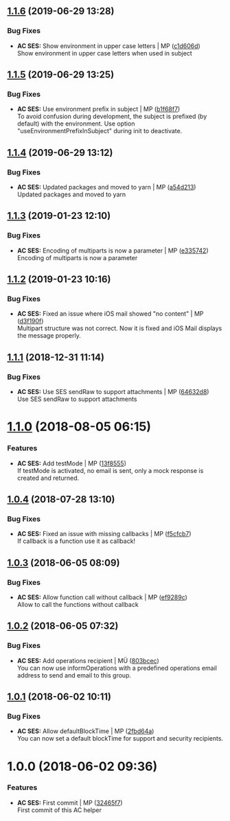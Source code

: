 <a name="1.1.6"></a>
## [1.1.6](https://github.com/mmpro/ac-ses/compare/v1.1.5...v1.1.6) (2019-06-29 13:28)


### Bug Fixes

* **AC SES:** Show environment in upper case letters | MP ([c1d606d](https://github.com/mmpro/ac-ses/commit/c1d606d))    
  Show environment in upper case letters when used in subject



<a name="1.1.5"></a>
## [1.1.5](https://github.com/mmpro/ac-ses/compare/v1.1.4...v1.1.5) (2019-06-29 13:25)


### Bug Fixes

* **AC SES:** Use environment prefix in subject | MP ([b1f68f7](https://github.com/mmpro/ac-ses/commit/b1f68f7))    
  To avoid confusion during development, the subject is prefixed (by default) with the environment.
Use option "useEnvironmentPrefixInSubject" during init to deactivate.



<a name="1.1.4"></a>
## [1.1.4](https://github.com/mmpro/ac-ses/compare/v1.1.3...v1.1.4) (2019-06-29 13:12)


### Bug Fixes

* **AC SES:** Updated packages and moved to yarn | MP ([a54d213](https://github.com/mmpro/ac-ses/commit/a54d213))    
  Updated packages and moved to yarn



<a name="1.1.3"></a>
## [1.1.3](https://github.com/mmpro/ac-ses/compare/v1.1.2...v1.1.3) (2019-01-23 12:10)


### Bug Fixes

* **AC SES:** Encoding of multiparts is now a parameter | MP ([e335742](https://github.com/mmpro/ac-ses/commit/e335742))    
  Encoding of multiparts is now a parameter



<a name="1.1.2"></a>
## [1.1.2](https://github.com/mmpro/ac-ses/compare/v1.1.1...v1.1.2) (2019-01-23 10:16)


### Bug Fixes

* **AC SES:** Fixed an issue where iOS mail showed "no content" | MP ([d3f190f](https://github.com/mmpro/ac-ses/commit/d3f190f))    
  Multipart structure was not correct. Now it is fixed and iOS Mail displays the message properly.



<a name="1.1.1"></a>
## [1.1.1](https://github.com/mmpro/ac-ses/compare/v1.1.0...v1.1.1) (2018-12-31 11:14)


### Bug Fixes

* **AC SES:** Use SES sendRaw to support attachments | MP ([64632d8](https://github.com/mmpro/ac-ses/commit/64632d8))    
  Use SES sendRaw to support attachments



<a name="1.1.0"></a>
# [1.1.0](https://github.com/mmpro/ac-ses/compare/v1.0.4...v1.1.0) (2018-08-05 06:15)


### Features

* **AC SES:** Add testMode | MP ([13f8555](https://github.com/mmpro/ac-ses/commit/13f8555))    
  If testMode is activated, no email is sent, only a mock response is created and returned.



<a name="1.0.4"></a>
## [1.0.4](https://github.com/mmpro/ac-ses/compare/v1.0.3...v1.0.4) (2018-07-28 13:10)


### Bug Fixes

* **AC SES:** Fixed an issue with missing callbacks | MP ([f5cfcb7](https://github.com/mmpro/ac-ses/commit/f5cfcb7))    
  If callback is a function use it as callback!



<a name="1.0.3"></a>
## [1.0.3](https://github.com/mmpro/ac-ses/compare/v1.0.2...v1.0.3) (2018-06-05 08:09)


### Bug Fixes

* **AC SES:** Allow function call without callback | MP ([ef9289c](https://github.com/mmpro/ac-ses/commit/ef9289c))    
  Allow to call the functions without callback



<a name="1.0.2"></a>
## [1.0.2](https://github.com/mmpro/ac-ses/compare/v1.0.1...v1.0.2) (2018-06-05 07:32)


### Bug Fixes

* **AC SES:** Add operations recipient | MÜ ([803bcec](https://github.com/mmpro/ac-ses/commit/803bcec))    
  You can now use informOperations with a predefined operations email address to send and email to
this group.



<a name="1.0.1"></a>
## [1.0.1](https://github.com/mmpro/ac-ses/compare/v1.0.0...v1.0.1) (2018-06-02 10:11)


### Bug Fixes

* **AC SES:** Allow defaultBlockTime | MP ([2fbd64a](https://github.com/mmpro/ac-ses/commit/2fbd64a))    
  You can now set a default blockTime for support and security recipients.



<a name="1.0.0"></a>
# 1.0.0 (2018-06-02 09:36)


### Features

* **AC SES:** First commit | MP ([32465f7](https://github.com/mmpro/ac-ses/commit/32465f7))    
  First commit of this AC helper



